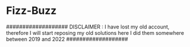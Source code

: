 # Fizz-Buzz
################### DISCLAIMER :  I have lost my old account, therefore I will start reposing my old solutions here I did them somewhere between 2019 and 2022 ###################

